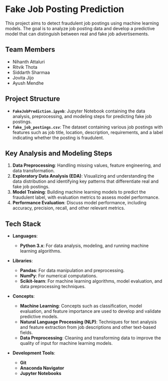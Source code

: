 # Fake Job Posting Prediction

This project aims to detect fraudulent job postings using machine learning models. The goal is to analyze job posting data and develop a predictive model that can distinguish between real and fake job advertisements.

## Team Members
- Nihanth Attaluri
- Ritvik Thota
- Siddarth Sharmaa
- Jovita Jijo
- Ayush Mendhe

## Project Structure

- **`FakeJobPrediction.ipynb`**: Jupyter Notebook containing the data analysis, preprocessing, and modeling steps for predicting fake job postings.
- **`fake_job_postings.csv`**: The dataset containing various job postings with features such as job title, location, description, requirements, and a label indicating whether the posting is fraudulent.

## Key Analysis and Modeling Steps
1. **Data Preprocessing**: Handling missing values, feature engineering, and data transformation.
2. **Exploratory Data Analysis (EDA)**: Visualizing and understanding the data distribution and identifying key patterns that differentiate real and fake job postings.
3. **Model Training**: Building machine learning models to predict the fraudulent label, with evaluation metrics to assess model performance.
4. **Performance Evaluation**: Discuss model performance, including accuracy, precision, recall, and other relevant metrics.

## Tech Stack
- **Languages**: 
  - **Python 3.x**: For data analysis, modeling, and running machine learning algorithms.

- **Libraries**:
  - **Pandas**: For data manipulation and preprocessing.
  - **NumPy**: For numerical computations.
  - **Scikit-learn**: For machine learning algorithms, model evaluation, and data preprocessing techniques.

- **Concepts**:
  - **Machine Learning**: Concepts such as classification, model evaluation, and feature importance are used to develop and validate predictive models.
  - **Natural Language Processing (NLP)**: Techniques for text analysis and feature extraction from job descriptions and other text-based fields.
  - **Data Preprocessing**: Cleaning and transforming data to improve the quality of input for machine learning models.
    
- **Development Tools**:
  - **Git**
  - **Anaconda Navigator**
  - **Jupyter Notebooks**
